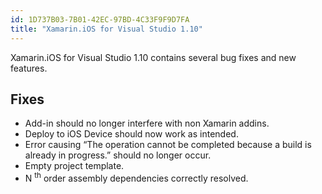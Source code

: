 ```yaml
---
id: 1D737B03-7B01-42EC-97BD-4C33F9F9D7FA
title: "Xamarin.iOS for Visual Studio 1.10"
---
```


Xamarin.iOS for Visual Studio 1.10 contains several bug fixes and new features.

## Fixes

-  Add-in should no longer interfere with non Xamarin addins.
-  Deploy to iOS Device should now work as intended.
-  Error causing “The operation cannot be completed because a build is already in progress.” should no longer occur.
-  Empty project template.
-  N <sup>th</sup> order assembly dependencies correctly resolved.
